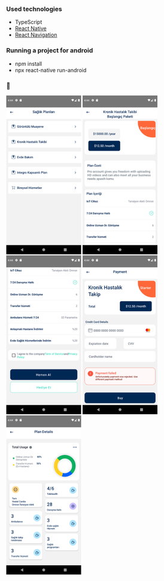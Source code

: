 ### Used technologies
<ul style="list-style-type:disc">
   <li>TypeScript</li>
   <li><a href="https://reactnative.dev/">React Native</a></li>
   <li><a href="https://reactnavigation.org/">React Navigation</a></li>
</ul>

### Running a project for android
<ul>
<li>npm install</li>
<li>npx react-native run-android</li>
</ul>


### 👋
<div class="d-flex align-items-center justify-content-center" style="height: 250px;">
<img src="./assets/img/Screenshot1.png" width='200px'>
<img src="./assets/img/Screenshot2.png" width='200px'>
<img src="./assets/img/Screenshot21.png" width='200px'>
<img src="./assets/img/Screenshot3.png" width='200px'>
<img src="./assets/img/Screenshot4.png" width='200px'>

</div>



